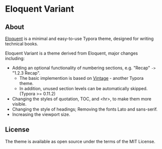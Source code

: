 # Eloquent Variant

## About
[Eloquent](https://github.com/jianmin-chen/eloquent) is a minimal and easy-to-use Typora theme, designed for writing technical books.

Eloquent Variant is a theme derived from Eloquent, major changes including:

- Adding an optional functionality of numbering sections, e.g. "Recap" `->` "1.2.3 Recap".
  - The basic implemention is based on [Vintage](https://github.com/tristone13th/typora-vintage-theme) - another Typora theme.
  - In addition, unused section levels can be automatically skipped. (Typora >= 0.11.2)
- Changing the styles of quotation, TOC, and \<hr\>, to make them more visible.
- Changing the style of headings; Removing the fonts Lato and sans-serif.
- Increasing the viewport size.

## License
The theme is available as open source under the terms of the MIT License.
